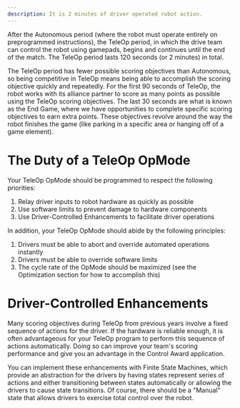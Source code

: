 ```yaml
---
description: It is 2 minutes of driver operated robot action.
---
```


After the Autonomous period (where the robot must operate entirely on preprogrammed instructions), the TeleOp period, in which the drive team can control the robot using gamepads, begins and continues until the end of the match. The TeleOp period lasts 120 seconds (or 2 minutes) in total.

The TeleOp period has fewer possible scoring objectives than Autonomous, so being competitive in TeleOp means being able to accomplish the scoring objective quickly and repeatedly. For the first 90 seconds of TeleOp, the robot works with its alliance partner to score as many points as possible using the TeleOp scoring objectives. The last 30 seconds are what is known as the End Game, where we have opportunities to complete specific scoring objectives to earn extra points. These objectives revolve around the way the robot finishes the game (like parking in a specific area or hanging off of a game element).

# The Duty of a TeleOp OpMode

Your TeleOp OpMode should be programmed to respect the following priorities:

1. Relay driver inputs to robot hardware as quickly as possible
2. Use software limits to prevent damage to hardware components
3. Use Driver-Controlled Enhancements to facilitate driver operations

In addition, your TeleOp OpMode should abide by the following principles:

1. Drivers must be able to abort and override automated operations instantly
2. Drivers must be able to override software limits
3. The cycle rate of the OpMode should be maximized (see the Optimization section for how to accomplish this)

# Driver-Controlled Enhancements

Many scoring objectives during TeleOp from previous years involve a fixed sequence of actions for the driver. If the hardware is reliable enough, it is often advantageous for your TeleOp program to perform this sequence of actions automatically. Doing so can improve your team's scoring performance and give you an advantage in the Control Award application.

You can implement these enhancements with Finite State Machines, which provide an abstraction for the drivers by having states represent series of actions and either transitioning between states automatically or allowing the drivers to cause state transitions. Of course, there should be a "Manual" state that allows drivers to exercise total control over the robot.
